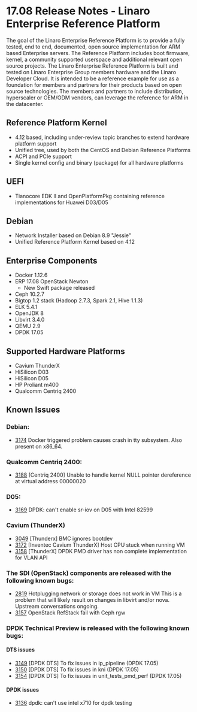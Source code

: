 # 17.08 Release Notes - Linaro Enterprise Reference Platform

The goal of the Linaro Enterprise Reference Platform is to provide a fully tested, end to end, documented, open source implementation for ARM based Enterprise servers. The Reference Platform includes boot firmware, kernel, a community supported userspace and additional relevant open source projects. The Linaro Enterprise Reference Platform is built and tested on Linaro Enterprise Group members hardware and the Linaro Developer Cloud. It is intended to be a reference example for use as a foundation for members and partners for their products based on open source technologies. The members and partners to include distribution, hyperscaler or OEM/ODM vendors, can leverage the reference for ARM in the datacenter.

## Reference Platform Kernel

- 4.12 based, including under-review topic branches to extend hardware platform support
- Unified tree, used by both the CentOS and Debian Reference Platforms
- ACPI and PCIe support
- Single kernel config and binary (package) for all hardware platforms

## UEFI

- Tianocore EDK II and OpenPlatformPkg containing reference implementations for Huawei D03/D05

## Debian

- Network Installer based on Debian 8.9 "Jessie"
- Unified Reference Platform Kernel based on 4.12

## Enterprise Components
- Docker 1.12.6
- ERP 17.08 OpenStack Newton
  - New Swift package released
- Ceph 10.2.7
- Bigtop 1.2 stack (Hadoop 2.7.3, Spark 2.1, Hive 1.1.3)
- ELK 5.4.1
- OpenJDK 8
- Libvirt 3.4.0
- QEMU 2.9
- DPDK 17.05

## Supported Hardware Platforms

- Cavium ThunderX
- HiSilicon D03
- HiSilicon D05
- HP Proliant m400
- Qualcomm Centriq 2400

## Known Issues

### Debian:
- [3174](https://bugs.linaro.org/show_bug.cgi?id=3174) Docker triggered problem causes crash in tty subsystem. Also present on x86_64.

### Qualcomm Centriq 2400:
- [3188](https://bugs.linaro.org/show_bug.cgi?id=3188) [Centriq 2400] Unable to handle kernel NULL pointer dereference at virtual address 00000020

### D05:
- [3169](https://bugs.linaro.org/show_bug.cgi?id=3169) DPDK: can't enable sr-iov on D05 with Intel 82599

### Cavium (ThunderX)
- [3049](https://bugs.linaro.org/show_bug.cgi?id=3049) [Thunderx] BMC ignores bootdev
- [3172](https://bugs.linaro.org/show_bug.cgi?id=3172) [Inventec Cavium ThunderX] Host CPU stuck when running VM
- [3158](https://bugs.linaro.org/show_bug.cgi?id=3158) [ThunderX] DPDK PMD driver has non complete implementation for VLAN API

### The SDI (OpenStack) components are released with the following known bugs:

- [2819](https://bugs.linaro.org/show_bug.cgi?id=2819) Hotplugging network or storage does not work in VM
  This is a problem that will likely result on changes in libvirt and/or nova. Upstream conversations ongoing.
- [3157](https://bugs.linaro.org/show_bug.cgi?id=3157) OpenStack RefStack fail with Ceph rgw

### DPDK Technical Preview is released with the following known bugs:

#### DTS issues

- [3149](https://bugs.linaro.org/show_bug.cgi?id=3149) [DPDK DTS] To fix issues in ip_pipeline (DPDK 17.05)
- [3150](https://bugs.linaro.org/show_bug.cgi?id=3150) [DPDK DTS] To fix issues in kni (DPDK 17.05)
- [3154](https://bugs.linaro.org/show_bug.cgi?id=3154) [DPDK DTS] To fix issues in unit_tests_pmd_perf (DPDK 17.05)

#### DPDK issues

- [3136](https://bugs.linaro.org/show_bug.cgi?id=3136) dpdk: can't use intel x710 for dpdk testing



